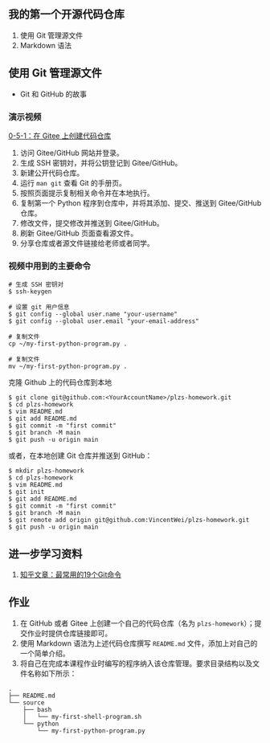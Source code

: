## 我的第一个开源代码仓库

1. 使用 Git 管理源文件
1. Markdown 语法

		
## 使用 Git 管理源文件

- Git 和 GitHub 的故事

	
### 演示视频

[0-5-1：在 Gitee 上创建代码仓库](https://www.douyin.com/video/7347520971370237235)

1. 访问 Gitee/GitHub 网站并登录。
1. 生成 SSH 密钥対，并将公钥登记到 Gitee/GitHub。
1. 新建公开代码仓库。
1. 运行 `man git` 查看 Git 的手册页。
1. 按照页面提示复制相关命令并在本地执行。
1. 复制第一个 Python 程序到仓库中，并将其添加、提交、推送到 Gitee/GitHub 仓库。
1. 修改文件，提交修改并推送到 Gitee/GitHub。
1. 刷新 Gitee/GitHub 页面查看源文件。
1. 分享仓库或者源文件链接给老师或者同学。

	
### 视频中用到的主要命令

```console
# 生成 SSH 密钥对
$ ssh-keygen

# 设置 git 用户信息
$ git config --global user.name "your-username"
$ git config --global user.email "your-email-address"

# 复制文件
cp ~/my-first-python-program.py .

# 复制文件
mv ~/my-first-python-program.py .
```

	
克隆 Github 上的代码仓库到本地

```console
$ git clone git@github.com:<YourAccountName>/plzs-homework.git
$ cd plzs-homework
$ vim README.md
$ git add README.md
$ git commit -m "first commit"
$ git branch -M main
$ git push -u origin main
```

或者，在本地创建 Git 仓库并推送到 GitHub：

```console
$ mkdir plzs-homework
$ cd plzs-homework
$ vim README.md
$ git init
$ git add README.md
$ git commit -m "first commit"
$ git branch -M main
$ git remote add origin git@github.com:VincentWei/plzs-homework.git
$ git push -u origin main
```

		
## 进一步学习资料

1. [知乎文章：最常用的19个Git命令](https://zhuanlan.zhihu.com/p/40461007])

		
## 作业

1) 在 GitHub 或者 Gitee 上创建一个自己的代码仓库（名为 `plzs-homework`）；提交作业时提供仓库链接即可。
2) 使用 Markdown 语法为上述代码仓库撰写 `README.md` 文件，添加上对自己的一个简单介绍。
3) 将自己在完成本课程作业时编写的程序纳入该仓库管理。要求目录结构以及文件名称如下所示：

```console
.
├── README.md
└── source
    ├── bash
    │   └── my-first-shell-program.sh
    └── python
        └── my-first-python-program.py
```

